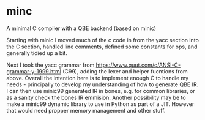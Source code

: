 # minc
A minimal C compiler with a QBE backend (based on minic)

Starting with minic I moved much of the c code in from the yacc section into the C section, handled line 
comments, defined some constants for ops, and generally tidied up a bit.

Next I took the yacc grammar from https://www.quut.com/c/ANSI-C-grammar-y-1999.html (C99), adding the lexer 
and helper fucntions from above. Overall the intention here is to implement enough C to handle my needs - 
principally to develop my understanding of how to generate QBE IR. I can then use minic99 generated IR in bones, 
e.g. for common libraries, or as a sanity check the bones IR emmision. Another possibility may be to make a 
minic99 dynamic library to use in Python as part of a JIT. However that would need propper memory management 
and other stuff.
